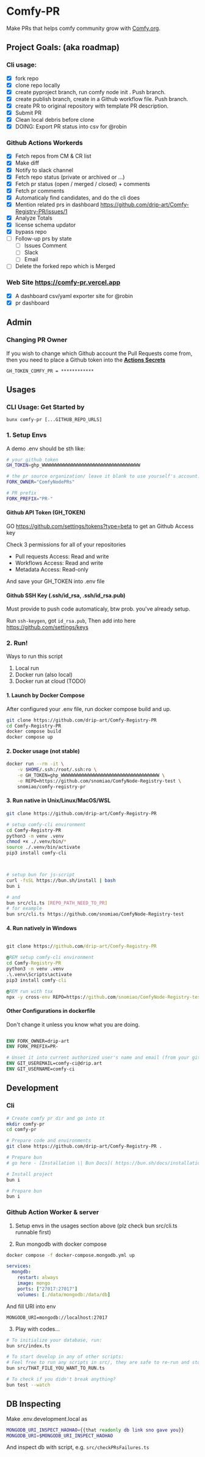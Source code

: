 # Comfy-PR

Make PRs that helps comfy community grow with [Comfy.org](https://comfy.org/).

## Project Goals: (aka roadmap)

### Cli usage:

- [x] fork repo
- [x] clone repo locally
- [x] create pyproject branch, run comfy node init . Push branch.
- [x] create publish branch, create in a Github workflow file. Push branch.
- [x] create PR to original repository with template PR description.
- [x] Submit PR
- [x] Clean local debris before clone
- [x] DOING: Export PR status into csv for @robin

### Github Actions Workerds

- [x] Fetch repos from CM & CR list
- [x] Make diff
- [x] Notify to slack channel
- [x] Fetch repo status (private or archived or ...)
- [x] Fetch pr status (open / merged / closed) + comments
- [x] Fetch pr comments
- [x] Automaticaly find candidates, and do the cli does
- [x] Mention related prs in dashboard https://github.com/drip-art/Comfy-Registry-PR/issues/1
- [x] Analyze Totals
- [x] license schema updator
- [x] bypass repo
- [ ] Follow-up prs by state
  - [ ] Issues Comment
  - [ ] Slack
  - [ ] Email
- [ ] Delete the forked repo which is Merged

### Web Site https://comfy-pr.vercel.app

- [x] A dashboard csv/yaml exporter site for @robin
- [x] pr dashboard

## Admin

### Changing PR Owner

If you wish to change which Github account the Pull Requests come from, then you need to place a Github token into the **[Actions Secrets](https://github.com/drip-art/Comfy-Registry-PR/settings/secrets/actions )** 

`GH_TOKEN_COMFY_PR = ************`

## Usages

### CLI Usage: Get Started by

```
bunx comfy-pr [...GITHUB_REPO_URLS]
```

### 1. Setup Envs

A demo .env should be sth like:

```sh
# your github token
GH_TOKEN=ghp_WWWWWWWWWWWWWWWWWWWWWWWWWWWWWWWWWWWW

# the pr source organization/ leave it blank to use yourself's account.
FORK_OWNER="ComfyNodePRs"

# PR prefix
FORK_PREFIX="PR-"
```

#### Github API Token (GH_TOKEN)

GO https://github.com/settings/tokens?type=beta to get an Github Access key

Check 3 permissions for all of your repositories

- Pull requests Access: Read and write
- Workflows Access: Read and write
- Metadata Access: Read-only

And save your GH_TOKEN into .env file

#### Github SSH Key (.ssh/id_rsa, .ssh/id_rsa.pub)

Must provide to push code automaticaly, btw prob. you've already setup.

Run `ssh-keygen`, got `id_rsa.pub`, Then add into here https://github.com/settings/keys

### 2. Run!

Ways to run this script

1. Local run
2. Docker run (also local)
3. Docker run at cloud (TODO)

#### 1. Launch by Docker Compose

After configured your .env file, run docker compose build and up.

```sh
git clone https://github.com/drip-art/Comfy-Registry-PR
cd Comfy-Registry-PR
docker compose build
docker compose up
```

#### 2. Docker usage (not stable)

```sh
docker run --rm -it \
    -v $HOME/.ssh:/root/.ssh:ro \
    -e GH_TOKEN=ghp_WWWWWWWWWWWWWWWWWWWWWWWWWWWWWWWWWWWW \
    -e REPO=https://github.com/snomiao/ComfyNode-Registry-test \
    snomiao/comfy-registry-pr
```

#### 3. Run native in Unix/Linux/MacOS/WSL

```sh
git clone https://github.com/drip-art/Comfy-Registry-PR

# setup comfy-cli environment
cd Comfy-Registry-PR
python3 -m venv .venv
chmod +x ./.venv/bin/*
source ./.venv/bin/activate
pip3 install comfy-cli



# setup bun for js-script
curl -fsSL https://bun.sh/install | bash
bun i

# and
bun src/cli.ts [REPO_PATH_NEED_TO_PR]
# for example
bun src/cli.ts https://github.com/snomiao/ComfyNode-Registry-test

```

#### 4. Run natively in Windows

```bat

git clone https://github.com/drip-art/Comfy-Registry-PR

@REM setup comfy-cli environment
cd Comfy-Registry-PR
python3 -m venv .venv
.\.venv\Scripts\activate
pip3 install comfy-cli

@REM run with tsx
npx -y cross-env REPO=https://github.com/snomiao/ComfyNode-Registry-test npx -y tsx src/cli.ts

```

#### Other Configurations in dockerfile

Don't change it unless you know what you are doing.

```dockerfile

ENV FORK_OWNER=drip-art
ENV FORK_PREFIX=PR-

# Unset it into current authorized user's name and email (from your github api token).
ENV GIT_USEREMAIL=comfy-ci@drip.art
ENV GIT_USERNAME=comfy-ci
```

## Development

### Cli

```sh
# Create comfy pr dir and go into it
mkdir comfy-pr
cd comfy-pr

# Prepare code and environments
git clone https://github.com/drip-art/Comfy-Registry-PR .

# Prepare bun
# go here - [Installation \| Bun Docs]( https://bun.sh/docs/installation )

# Install project
bun i

# Prepare bun
bun i
```

### Github Action Worker & server

1. Setup envs in the usages section above (plz check bun src/cli.ts runnable first)

2. Run mongodb with docker compose

```sh
docker compose -f docker-compose.mongodb.yml up
```

```yaml
services:
  mongdb:
    restart: always
    image: mongo
    ports: ["27017:27017"]
    volumes: [./data/mongodb:/data/db]
```

And fill URI into env

```env
MONGODB_URI=mongodb://localhost:27017
```

3. Play with codes...

```sh
# To initialize your database, run:
bun src/index.ts

# To start develop in any of other scripts:
# Feel free to run any scripts in src/, they are safe to re-run and stop in any time.
bun src/THAT_FILE_YOU_WANT_TO_RUN.ts

# To check if you didn't break anything?
bun test --watch
```


## DB Inspecting

Make .env.development.local as 

```sh
MONGODB_URI_INSPECT_HAOHAO={{that readonly db link sno gave you}}
MONGODB_URI=$MONGODB_URI_INSPECT_HAOHAO
```

And inspect db with script, e.g. `src/checkPRsFailures.ts`
